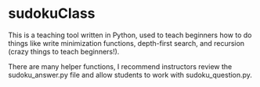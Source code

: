 # sudokuClass

This is a teaching tool written in Python, used to teach beginners how to do things like write minimization functions, depth-first search, and recursion (crazy things to teach beginners!).

There are many helper functions, I recommend instructors review the sudoku_answer.py file and allow students to work with sudoku_question.py.

